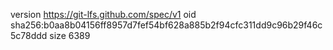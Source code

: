 version https://git-lfs.github.com/spec/v1
oid sha256:b0aa8b04156ff8957d7fef54bf628a885b2f94cfc311dd9c96b29f46c5c78ddd
size 6389
